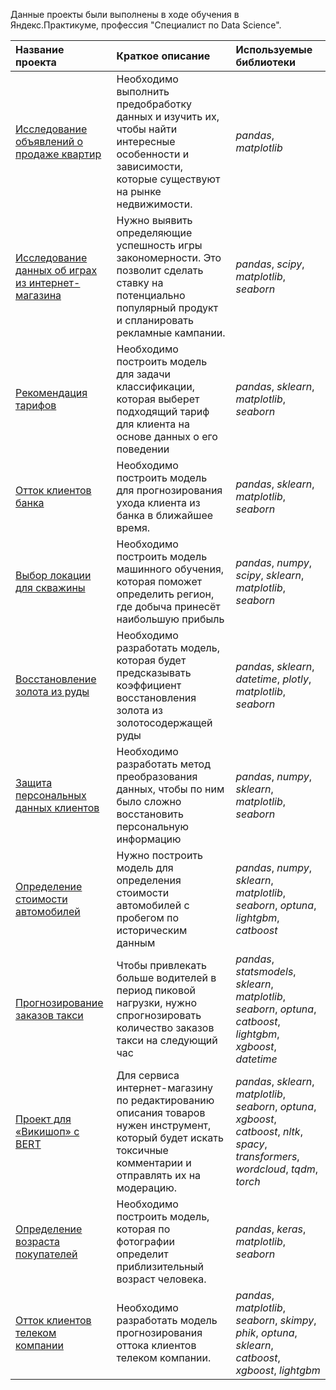 Данные проекты были выполнены в ходе обучения в Яндекс.Практикуме, профессия "Специалист по Data Science".

| Название проекта | Краткое описание | Используемые библиотеки | 
| :---------------------- | :---------------------- | :---------------------- |
| [Исследование объявлений о продаже квартир](apartments_sale_ads_research) | Необходимо выполнить предобработку данных и изучить их, чтобы найти интересные особенности и зависимости, которые существуют на рынке недвижимости.| *pandas*, *matplotlib* |
| [Исследование данных об играх из интернет-магазина](research_of_data_about_games_from_the_online_store) | Нужно выявить определяющие успешность игры закономерности. Это позволит сделать ставку на потенциально популярный продукт и спланировать рекламные кампании.| *pandas*, *scipy*, *matplotlib*, *seaborn* |
| [Рекомендация тарифов](tariff_research) | Необходимо построить модель для задачи классификации, которая выберет подходящий тариф для клиента на основе данных о его поведении| *pandas*, *sklearn*, *matplotlib*, *seaborn* |
| [Отток клиентов банка](bank_customers_outflow) | Необходимо построить модель для прогнозирования ухода клиента из банка в ближайшее время.| *pandas*, *sklearn*, *matplotlib*, *seaborn* |
| [Выбор локации для скважины](well_location_choosing) | Необходимо построить модель машинного обучения, которая поможет определить регион, где добыча принесёт наибольшую прибыль| *pandas*, *numpy*, *scipy*, *sklearn*, *matplotlib*, *seaborn* |
| [Восстановление золота из руды](gold_recovery) | Необходимо разработать модель, которая будет предсказывать коэффициент восстановления золота из золотосодержащей руды| *pandas*, *sklearn*, *datetime*, *plotly*, *matplotlib*, *seaborn* |
| [Защита персональных данных клиентов](clients_personal_data_protection) | Необходимо разработать метод преобразования данных, чтобы по ним было сложно восстановить персональную информацию| *pandas*, *numpy*, *sklearn*, *matplotlib*, *seaborn* |
| [Определение стоимости автомобилей](cars_cost_determining) | Нужно построить модель для определения стоимости автомобилей с пробегом по историческим данным| *pandas*, *numpy*, *sklearn*, *matplotlib*, *seaborn*, *optuna*, *lightgbm*, *catboost* |
| [Прогнозирование заказов такси](forecasting_taxi_orders) | Чтобы привлекать больше водителей в период пиковой нагрузки, нужно спрогнозировать количество заказов такси на следующий час| *pandas*, *statsmodels*, *sklearn*, *matplotlib*, *seaborn*, *optuna*, *catboost*, *lightgbm*, *xgboost*, *datetime* |
| [Проект для «Викишоп» с BERT](project_for_wikishop) | Для сервиса интернет-магазину по редактированию описания товаров нужен инструмент, который будет искать токсичные комментарии и отправлять их на модерацию.| *pandas*, *sklearn*, *matplotlib*, *seaborn*, *optuna*, *xgboost*, *catboost*, *nltk*, *spacy*, *transformers*, *wordcloud*, *tqdm*, *torch* |
| [Определение возраста покупателей](buyers_age_determining) | Необходимо построить модель, которая по фотографии определит приблизительный возраст человека.| *pandas*, *keras*, *matplotlib*, *seaborn* |
| [Отток клиентов телеком компании](telecom_customers_outflow) | Необходимо  разработать модель прогнозирования оттока клиентов телеком компании.| *pandas*, *matplotlib*, *seaborn*, *skimpy*, *phik*, *optuna*, *sklearn*, *catboost*, *xgboost*, *lightgbm* |